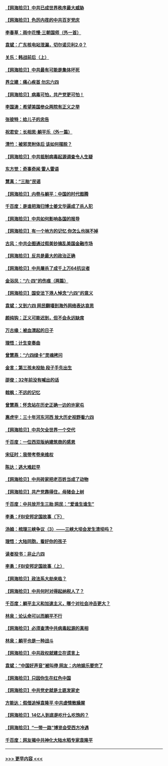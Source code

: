 #### [【网海拾贝】中共已成世界秩序最大威胁](../pages/nsc993/n13028138.md?t=06180651) 
#### [【网海拾贝】色厉内荏的中共百岁党庆](../pages/nsc993/n13025582.md?t=06180651) 
#### [李春草：雨中花慢‧三朝国师（外一首）](../pages/nsc993/n13025567.md?t=06180651) 
#### [袁斌：广东核电站泄漏，切尔诺贝利2.0？](../pages/nsc993/n13025475.md?t=06180651) 
#### [关乐：韩战前后（上）](../pages/nsc993/n13025387.md?t=06180651) 
#### [【网海拾贝】中共最有可能是集体坏死](../pages/nsc993/n13023101.md?t=06180651) 
#### [界立建：痛心疾首 勿忘六四](../pages/nsc993/n13022339.md?t=06180651) 
#### [【网海拾贝】病毒可怕，共产党更可怕！](../pages/nsc993/n13020728.md?t=06180651) 
#### [李国涛：希望美国参众两院有正义之举](../pages/nsc993/n13020674.md?t=06180651) 
#### [张彼特：给儿子的忠告](../pages/nsc993/n13018934.md?t=06180651) 
#### [祝君安：长相思‧躺平乐（外一篇）](../pages/nsc993/n13018923.md?t=06180651) 
#### [清竹：被邪灵附体后 该如何摆脱？](../pages/nsc993/n13018877.md?t=06180651) 
#### [【网海拾贝】中共抵制病毒起源调查令人生疑](../pages/nsc993/n13017785.md?t=06180651) 
#### [东方觉：奇事奇闻 雷人雷语](../pages/nsc993/n13017577.md?t=06180651) 
#### [慧真：“三胎”民谣](../pages/nsc993/n13017394.md?t=06180651) 
#### [【网海拾贝】内卷与躺平：中国的时代图腾](../pages/nsc993/n13016128.md?t=06180651) 
#### [千百度：是谁把海归博士姜文华逼成了杀人犯](../pages/nsc993/n13015218.md?t=06180651) 
#### [【网海拾贝】中共如何影响各国的报导](../pages/nsc993/n13012599.md?t=06180651) 
#### [【网海拾贝】有一个地方的记忆 你怎么也抹不掉](../pages/nsc993/n13009802.md?t=06180651) 
#### [古风：中共企图通过假美钞搞乱美国金融市场](../pages/nsc993/n13009626.md?t=06180651) 
#### [【网海拾贝】反共是最大的政治正确](../pages/nsc993/n13007051.md?t=06180651) 
#### [【网海拾贝】中共屠杀了成千上万64抗议者](../pages/nsc993/n13002713.md?t=06180651) 
#### [金浴凤：“六·四”的伤痕（两篇）](../pages/nsc993/n13001719.md?t=06180651) 
#### [【网海拾贝】国安法下港人悼念“六四”的意义](../pages/nsc993/n13001039.md?t=06180651) 
#### [袁斌：又到六四 网民翻墙到海外网络表达哀思](../pages/nsc993/n13000995.md?t=06180651) 
#### [颜纯钩：正义可能迟到，但不会永远缺席](../pages/nsc993/n13000920.md?t=06180651) 
#### [万古缘：被血漂起的日子](../pages/nsc993/n13000914.md?t=06180651) 
#### [理悟：计生变奏曲](../pages/nsc993/n13000414.md?t=06180651) 
#### [曾慧燕：“六四绿卡”灵魂拷问](../pages/nsc993/n13000277.md?t=06180651) 
#### [金言：第三孩未投胎 段子手先出生](../pages/nsc993/n13000215.md?t=06180651) 
#### [邵俊：32年前没有喊出的话](../pages/nsc993/n13000181.md?t=06180651) 
#### [戟枫：不远的记忆](../pages/nsc993/n13000121.md?t=06180651) 
#### [曾慧燕：怀念站在历史正确一边的许家屯](../pages/nsc993/n13000073.md?t=06180651) 
#### [惠虎宇：三十年河东河西 放大历史视野看六四](../pages/nsc993/n13000018.md?t=06180651) 
#### [【网海拾贝】中共欠全世界一个交代](../pages/nsc993/n12998706.md?t=06180651) 
#### [千百度：一位西双版纳建筑商的感恩](../pages/nsc993/n12998487.md?t=06180651) 
#### [宋征时：我带考卷来维权](../pages/nsc993/n12994088.md?t=06180651) 
#### [陈达：逃大难赶早](../pages/nsc993/n12993569.md?t=06180651) 
#### [【网海拾贝】中共砖家把老百姓当成了动物](../pages/nsc993/n12993483.md?t=06180651) 
#### [【网海拾贝】共产党靠得住，母猪会上树](../pages/nsc993/n12990730.md?t=06180651) 
#### [千百度：中共放开生三胎 网民：“爱谁生谁生”](../pages/nsc993/n12990644.md?t=06180651) 
#### [李勇：FBI安邦定国故事（下）](../pages/nsc993/n12987854.md?t=06180651) 
#### [汤姆：梳理三峡争议（3）——三峡大坝会发生溃坝吗？](../pages/nsc993/n12989806.md?t=06180651) 
#### [理悟：大陆同胞，看好你的孩子](../pages/nsc993/n12989778.md?t=06180651) 
#### [读者投书：非止六四](../pages/nsc993/n12989673.md?t=06180651) 
#### [李勇：FBI安邦定国故事（上）](../pages/nsc993/n12987749.md?t=06180651) 
#### [【网海拾贝】政法系大劫来临？](../pages/nsc993/n12987596.md?t=06180651) 
#### [【网海拾贝】中共何时对得起纳税人了？](../pages/nsc993/n12985578.md?t=06180651) 
#### [千百度：躺平主义和加速主义，哪个对社会冲击更大？](../pages/nsc993/n12985512.md?t=06180651) 
#### [林泉：论认命可以而躺平不行](../pages/nsc993/n12985505.md?t=06180651) 
#### [【网海拾贝】必须查清中共病毒起源的真相](../pages/nsc993/n12984276.md?t=06180651) 
#### [林泉：躺平也是一种战斗](../pages/nsc993/n12984194.md?t=06180651) 
#### [【网海拾贝】中共政权就建立在谎言上](../pages/nsc993/n12981880.md?t=06180651) 
#### [袁斌：“中国好声音”被叫停 网友：内地娱乐要完了](../pages/nsc993/n12981826.md?t=06180651) 
#### [【网海拾贝】只因你生在红色中国](../pages/nsc993/n12979096.md?t=06180651) 
#### [【网海拾贝】中共党史就是土匪发家史](../pages/nsc993/n12976478.md?t=06180651) 
#### [方能达：假借追悼袁隆平 中共虚情散臊腥](../pages/nsc993/n12976396.md?t=06180651) 
#### [【网海拾贝】14亿人到底是吃什么吃饱的？](../pages/nsc993/n12974125.md?t=06180651) 
#### [【网海拾贝】“一带一路”博览会受西方冷遇](../pages/nsc993/n12971787.md?t=06180651) 
#### [千百度：网友揭中共神化大陆水稻专家袁隆平](../pages/nsc993/n12971733.md?t=06180651) 

----
#### [ >>> 更早内容 <<< ](../indexes/nsc993-earlier.md)
